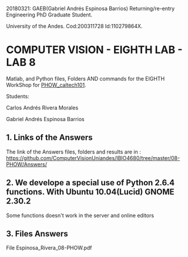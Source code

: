 <!--- 20180321AnswersLab8 Fast, first feedback  -->
20180321: GAEB(Gabriel Andrés Espinosa Barrios) Returning/re-entry Engineering PhD Graduate Student.

University of the Andes. Cod:200311728 Id:110279864X.

#  COMPUTER VISION - EIGHTH LAB - LAB 8 
Matlab, and Python files, Folders AND commands for the EIGHTH WorkShop for [PHOW_caltech101](http://www.vlfeat.org/applications/caltech-101-code.html).

Students: 

Carlos Andrés Rivera Morales

Gabriel Andrés Espinosa Barrios

## 1. Links of the Answers

The link of the Answers files, folders and results are in : https://github.com/ComputerVisionUniandes/IBIO4680/tree/master/08-PHOW/Answers/

## 2. We develope a special use of Python 2.6.4 functions. With Ubuntu 10.04(Lucid) GNOME 2.30.2

Some functions doesn't work in the server and online editors

## 3. Files Answers

 File Espinosa_Rivera_08-PHOW.pdf
